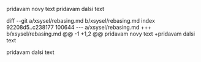 pridavam novy text
pridavam dalsi text

diff --git a/xsysel/rebasing.md b/xsysel/rebasing.md
index 92208d5..c238177 100644
--- a/xsysel/rebasing.md
+++ b/xsysel/rebasing.md
@@ -1 +1,2 @@
 pridavam novy text
+pridavam dalsi text

pridavam dalsi text
